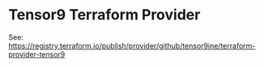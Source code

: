 # Tensor9 Terraform Provider

See: https://registry.terraform.io/publish/provider/github/tensor9ine/terraform-provider-tensor9